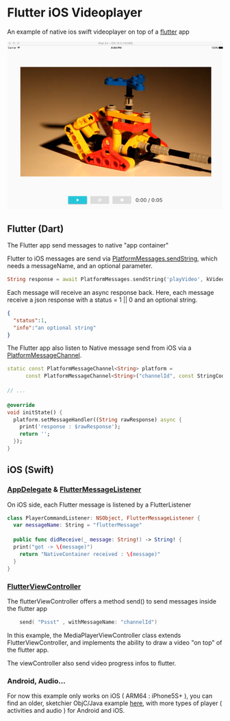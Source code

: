 # Flutter iOS Videoplayer

An example of native ios swift videoplayer on top of a [flutter](http://flutter.io) app

![screen](screen.png)

## Flutter (Dart)

The Flutter app send messages to native "app container"

Flutter to iOS messages are send via [PlatformMessages.sendString](https://docs.flutter.io/flutter/services/PlatformMessages/sendString.html),
 which needs a messageName, and an optional parameter.
 
```dart
String response = await PlatformMessages.sendString('playVideo', kVideoUrl);
```

Each message will receive an async response back.
Here, each message receive a json response with a status = 1 || 0 and an optional string.

```json
{
  "status":1,
  "info":"an optional string"
}
```
The Flutter app also listen to Native message send from iOS 
via a [PlatformMessageChannel](https://docs.flutter.io/flutter/services/PlatformMessageChannel-class.html). 

```dart
static const PlatformMessageChannel<String> platform =
      const PlatformMessageChannel<String>("channelId", const StringCodec());

// ...

@override
void initState() {
  platform.setMessageHandler((String rawResponse) async {
    print('response : $rawResponse');
    return '';
  });
}

```

## iOS (Swift)

### [AppDelegate](https://github.com/rxlabz/flutter_videoplayer/blob/master/ios/Runner/AppDelegate.swift) & [FlutterMessageListener](https://github.com/rxlabz/flutter_videoplayer/blob/master/ios/Runner/player_listeners.swift)

On iOS side, each Flutter message is listened by a FlutterListener

```swift
class PlayerCommandListener: NSObject, FlutterMessageListener {
  var messageName: String = "flutterMessage"

  public func didReceive(_ message: String!) -> String! {
  print("got -> \(message)")
    return "NativeContainer received : \(message)"
  }
}

```

### [FlutterViewController](https://github.com/rxlabz/flutter_videoplayer/blob/master/ios/Runner/MediaPlayerViewController.swift)

The flutterViewController offers a method send() to send messages inside the flutter app

```swift
    send( "Pssst" , withMessageName: "channelId")
```

In this example, the MediaPlayerViewController class extends FlutterViewController, and implements the ability to draw a video "on top" of the flutter app. 

The viewController also send video progress infos to flutter.

### Android, Audio...

For now this example only works on iOS ( ARM64 : iPhone5S+ ), you can find 
an older, sketchier ObjC/Java example [here](https://github.com/rxlabz/flutter-mediaplayer-plugin),
 with more types of player ( activities and audio ) for Android and iOS.